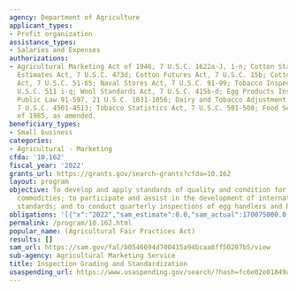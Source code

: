 ```yaml
---
agency: Department of Agriculture
applicant_types:
- Profit organization
assistance_types:
- Salaries and Expenses
authorizations:
- Agricultural Marketing Act of 1946, 7 U.S.C. 1622a-J, 1-n; Cotton Statistics and
  Estimates Act, 7 U.S.C. 473d; Cotton Futures Act, 7 U.S.C. 15b; Cotton Standards
  Act, 7 U.S.C. 51-65; Naval Stores Act, 7 U.S.C. 91-99; Tobacco Inspection Act, 7
  U.S.C. 511 i-q; Wool Standards Act, 7 U.S.C. 415b-d; Egg Products Inspection Act,
  Public Law 91-597, 21 U.S.C. 1031-1056; Dairy and Tobacco Adjustment Act of 1983,
  7 U.S.C. 4501-4513; Tobacco Statistics Act, 7 U.S.C. 501-508; Food Security Act
  of 1985, as amended.
beneficiary_types:
- Small business
categories:
- Agricultural - Marketing
cfda: '10.162'
fiscal_year: '2022'
grants_url: https://grants.gov/search-grants?cfda=10.162
layout: program
objective: To develop and apply standards of quality and condition for agricultural
  commodities; to participate and assist in the development of international agricultural
  standards; and to conduct quarterly inspections of egg handlers and hatcheries.
obligations: '[{"x":"2022","sam_estimate":0.0,"sam_actual":170075000.0,"usa_spending_actual":115500.0},{"x":"2023","sam_estimate":174679000.0,"sam_actual":0.0,"usa_spending_actual":5461550.89},{"x":"2024","sam_estimate":178119000.0,"sam_actual":0.0,"usa_spending_actual":0.0}]'
permalink: /program/10.162.html
popular_name: (Agricultural Fair Practices Act)
results: []
sam_url: https://sam.gov/fal/b0546694d700415a94bcaa8ff50207b5/view
sub-agency: Agricultural Marketing Service
title: Inspection Grading and Standardization
usaspending_url: https://www.usaspending.gov/search/?hash=fc6e02e01849aac33eb8b0f4bdf932cb
---
```


